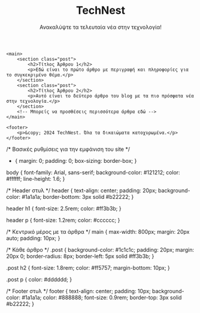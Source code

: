 <!DOCTYPE html>
<html lang="en">
<head>
    <meta charset="UTF-8">
    <meta name="viewport" content="width=device-width, initial-scale=1.0">
    <title>TechNest</title>
    <link rel="stylesheet" href="styles.css">
</head>
<body>
    <header>
        <h1>TechNest</h1>
        <p>Ανακαλύψτε τα τελευταία νέα στην τεχνολογία!</p>
    </header>

    <main>
        <section class="post">
            <h2>Τίτλος Άρθρου 1</h2>
            <p>Εδώ είναι το πρώτο άρθρο με περιγραφή και πληροφορίες για το συγκεκριμένο θέμα.</p>
        </section>
        <section class="post">
            <h2>Τίτλος Άρθρου 2</h2>
            <p>Αυτό είναι το δεύτερο άρθρο του blog με τα πιο πρόσφατα νέα στην τεχνολογία.</p>
        </section>
        <!-- Μπορείς να προσθέσεις περισσότερα άρθρα εδώ -->
    </main>

    <footer>
        <p>&copy; 2024 TechNest. Όλα τα δικαιώματα κατοχυρωμένα.</p>
    </footer>
</body>
</html>


/* Βασικές ρυθμίσεις για την εμφάνιση του site */
* {
    margin: 0;
    padding: 0;
    box-sizing: border-box;
}

body {
    font-family: Arial, sans-serif;
    background-color: #121212;
    color: #ffffff;
    line-height: 1.6;
}

/* Header στυλ */
header {
    text-align: center;
    padding: 20px;
    background-color: #1a1a1a;
    border-bottom: 3px solid #b22222;
}

header h1 {
    font-size: 2.5rem;
    color: #ff3b3b;
}

header p {
    font-size: 1.2rem;
    color: #cccccc;
}

/* Κεντρικό μέρος με τα άρθρα */
main {
    max-width: 800px;
    margin: 20px auto;
    padding: 10px;
}

/* Κάθε άρθρο */
.post {
    background-color: #1c1c1c;
    padding: 20px;
    margin: 20px 0;
    border-radius: 8px;
    border-left: 5px solid #ff3b3b;
}

.post h2 {
    font-size: 1.8rem;
    color: #ff5757;
    margin-bottom: 10px;
}

.post p {
    color: #dddddd;
}

/* Footer στυλ */
footer {
    text-align: center;
    padding: 10px;
    background-color: #1a1a1a;
    color: #888888;
    font-size: 0.9rem;
    border-top: 3px solid #b22222;
}
